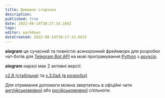 ```yaml
---
title: Домашня сторінка
description: 
published: true
date: 2022-08-14T10:27:14.166Z
tags: 
editor: markdown
dateCreated: 2022-08-14T10:17:32.662Z
---
```


**aiogram** це сучасний та повністю асинхронний фреймворк для розробки чат-ботів для [Telegram Bot API](https://core.telegram.org/bots/api) на мові програмування [Python](https://www.python.org/) з [asyncio](https://docs.python.org/3/library/asyncio.html).

**aiogram** наразі має 2 активні версії:

[v2.8 (стабільна)](https://docs.aiogram.dev/) та [v.3.0a4 (в розробці)](https://dev-docs.aiogram.dev/)

Для отримання допомоги можна звертатись в офіційні чати [англійськомовної](https://t.me/aiogram) або [російськомовної](https://t.me/aiogram_ru) спільноти.